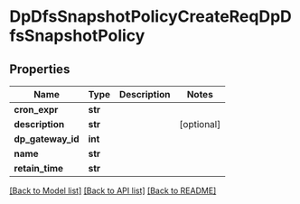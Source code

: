 # DpDfsSnapshotPolicyCreateReqDpDfsSnapshotPolicy

## Properties
Name | Type | Description | Notes
------------ | ------------- | ------------- | -------------
**cron_expr** | **str** |  | 
**description** | **str** |  | [optional] 
**dp_gateway_id** | **int** |  | 
**name** | **str** |  | 
**retain_time** | **str** |  | 

[[Back to Model list]](../README.md#documentation-for-models) [[Back to API list]](../README.md#documentation-for-api-endpoints) [[Back to README]](../README.md)


